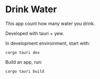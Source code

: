 # Drink Water

This app count how many water you drink.

Developed with tauri + yew.

In development enviroinment, start with:
```
cargo tauri dev
```

Build an app, run:
```
cargo tauri build
```
